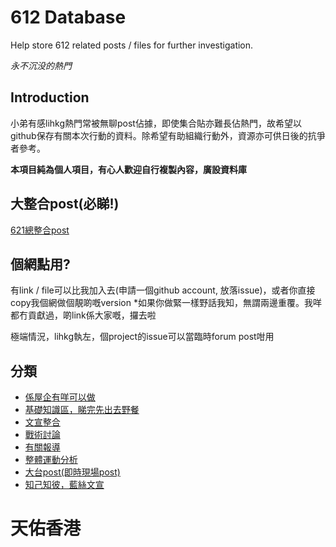 # 612 Database

Help store 612 related posts / files for further investigation.

*永不沉没的熱門*

## Introduction
小弟有感lihkg熱門常被無聊post佔據，即使集合貼亦難長佔熱門，故希望以github保存有關本次行動的資料。除希望有助組織行動外，資源亦可供日後的抗爭者參考。

**本項目純為個人項目，有心人歡迎自行複製內容，廣設資料庫**

## 大整合post(必睇!)

[621總整合post](https://lih.kg/cRbdGS)

## 個網點用?

有link / file可以比我加入去(申請一個github account, 放落issue)，或者你直接copy我個網做個靚啲嘅version
*如果你做緊一樣野話我知，無謂兩邊重覆。我咩都冇貢獻過，啲link係大家嘅，攞去啦

極端情況，lihkg執左，個project的issue可以當臨時forum post咁用

## 分類
* [係屋企有咩可以做](/係屋企有咩可以做/整合post.md)
* [基礎知識區，睇完先出去野餐](/基礎知識區，睇完先出去野餐/綜合知識，逐個睇thx.md)
* [文宣整合](/文宣/文宣整合.md)
* [戰術討論](/戰術討論/戰術.md)
* [有關報導](/有關報導/整合.md)
* [整體運動分析](/分析/整合.md)
* [大台post(即時現場post)](/大台(即時現場post)/621實況.md)
* [知己知彼，藍絲文宣](/對面文宣/整合.md)
# 天佑香港
